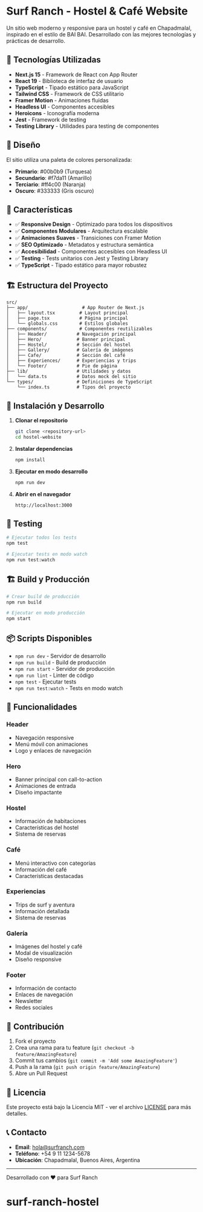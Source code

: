 # Surf Ranch - Hostel & Café Website

Un sitio web moderno y responsive para un hostel y café en Chapadmalal, inspirado en el estilo de BAI BAI. Desarrollado con las mejores tecnologías y prácticas de desarrollo.

## 🚀 Tecnologías Utilizadas

- **Next.js 15** - Framework de React con App Router
- **React 19** - Biblioteca de interfaz de usuario
- **TypeScript** - Tipado estático para JavaScript
- **Tailwind CSS** - Framework de CSS utilitario
- **Framer Motion** - Animaciones fluidas
- **Headless UI** - Componentes accesibles
- **Heroicons** - Iconografía moderna
- **Jest** - Framework de testing
- **Testing Library** - Utilidades para testing de componentes

## 🎨 Diseño

El sitio utiliza una paleta de colores personalizada:
- **Primario**: #00b0b9 (Turquesa)
- **Secundario**: #f7da11 (Amarillo)
- **Terciario**: #ff4c00 (Naranja)
- **Oscuro**: #333333 (Gris oscuro)

## 📱 Características

- ✅ **Responsive Design** - Optimizado para todos los dispositivos
- ✅ **Componentes Modulares** - Arquitectura escalable
- ✅ **Animaciones Suaves** - Transiciones con Framer Motion
- ✅ **SEO Optimizado** - Metadatos y estructura semántica
- ✅ **Accesibilidad** - Componentes accesibles con Headless UI
- ✅ **Testing** - Tests unitarios con Jest y Testing Library
- ✅ **TypeScript** - Tipado estático para mayor robustez

## 🏗️ Estructura del Proyecto

```
src/
├── app/                    # App Router de Next.js
│   ├── layout.tsx         # Layout principal
│   ├── page.tsx           # Página principal
│   └── globals.css        # Estilos globales
├── components/            # Componentes reutilizables
│   ├── Header/           # Navegación principal
│   ├── Hero/             # Banner principal
│   ├── Hostel/           # Sección del hostel
│   ├── Gallery/          # Galería de imágenes
│   ├── Cafe/             # Sección del café
│   ├── Experiences/      # Experiencias y trips
│   └── Footer/           # Pie de página
├── lib/                  # Utilidades y datos
│   └── data.ts           # Datos mock del sitio
└── types/                # Definiciones de TypeScript
    └── index.ts          # Tipos del proyecto
```

## 🚀 Instalación y Desarrollo

1. **Clonar el repositorio**
   ```bash
   git clone <repository-url>
   cd hostel-website
   ```

2. **Instalar dependencias**
   ```bash
   npm install
   ```

3. **Ejecutar en modo desarrollo**
   ```bash
   npm run dev
   ```

4. **Abrir en el navegador**
   ```
   http://localhost:3000
   ```

## 🧪 Testing

```bash
# Ejecutar todos los tests
npm test

# Ejecutar tests en modo watch
npm run test:watch
```

## 🏗️ Build y Producción

```bash
# Crear build de producción
npm run build

# Ejecutar en modo producción
npm start
```

## 📦 Scripts Disponibles

- `npm run dev` - Servidor de desarrollo
- `npm run build` - Build de producción
- `npm run start` - Servidor de producción
- `npm run lint` - Linter de código
- `npm test` - Ejecutar tests
- `npm run test:watch` - Tests en modo watch

## 🎯 Funcionalidades

### Header
- Navegación responsive
- Menú móvil con animaciones
- Logo y enlaces de navegación

### Hero
- Banner principal con call-to-action
- Animaciones de entrada
- Diseño impactante

### Hostel
- Información de habitaciones
- Características del hostel
- Sistema de reservas

### Café
- Menú interactivo con categorías
- Información del café
- Características destacadas

### Experiencias
- Trips de surf y aventura
- Información detallada
- Sistema de reservas

### Galería
- Imágenes del hostel y café
- Modal de visualización
- Diseño responsive

### Footer
- Información de contacto
- Enlaces de navegación
- Newsletter
- Redes sociales

## 🤝 Contribución

1. Fork el proyecto
2. Crea una rama para tu feature (`git checkout -b feature/AmazingFeature`)
3. Commit tus cambios (`git commit -m 'Add some AmazingFeature'`)
4. Push a la rama (`git push origin feature/AmazingFeature`)
5. Abre un Pull Request

## 📄 Licencia

Este proyecto está bajo la Licencia MIT - ver el archivo [LICENSE](LICENSE) para más detalles.

## 📞 Contacto

- **Email**: hola@surfranch.com
- **Teléfono**: +54 9 11 1234-5678
- **Ubicación**: Chapadmalal, Buenos Aires, Argentina

---

Desarrollado con ❤️ para Surf Ranch
# surf-ranch-hostel
